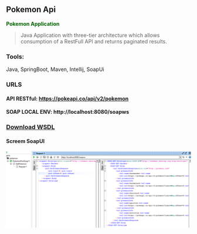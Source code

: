 ## Pokemon Api
<b style='color:darkgreen'>Pokemon Application</b>

>Java Application with three-tier architecture which allows consumption of a RestFull API  and returns paginated results.


### Tools:
Java, SpringBoot, Maven, Intellij, SoapUi

### URLS
#### API RESTful: https://pokeapi.co/api/v2/pokemon
#### SOAP LOCAL ENV: http://localhost:8080/soapws

### [Download WSDL](src/main/resources/docs/pokemon.wsdl)

#### Screem SoapUI
![My Image](src/main/resources/docs/SoapUI.png)